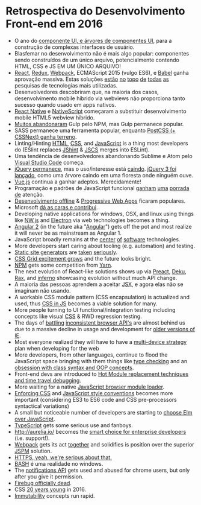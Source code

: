 # Retrospectiva do Desenvolvimento Front-end em 2016

* O ano do [componente UI, e árvores de componentes UI](http://developer.telerik.com/featured/front-end-application-frameworks-component-architectures/), para a construção de complexas interfaces de usuário.
* Blasfemar no desenvolvimento não é mais algo popular: componentes sendo construídos de um único arquivo, potencialmente contendo HTML, CSS e JS EM UM ÚNICO ARQUIVO!
* [React](https://facebook.github.io/react/), [Redux](http://redux.js.org/), [Webpack](https://webpack.js.org/), ECMAScript 2015 (vulgo ES6), e [Babel](https://babeljs.io/) ganha aprovação massiva. Estas soluções [estão](http://stackoverflow.com/research/developer-survey-2016#technology-trending-tech-on-stack-overflow) [no](https://ashleynolan.co.uk/blog/frontend-tooling-survey-2016-results#js-bundlers) [topo](https://ashleynolan.co.uk/blog/frontend-tooling-survey-2016-results#js-framework-essential) [de](http://stateofjs.com/2016/frontend/) [todas](http://stateofjs.com/2016/flavors/) [as](http://stateofjs.com/2016/buildtools/) pesquisas de tecnologias mais utilizadas.
* Desenvolvedores descobriram que, na maioria dos casos, desenvolvimento mobile híbrido via webviews não proporciona tanto sucesso quando usado em apps nativos.
* [React Native](https://facebook.github.io/react-native/) e [NativeScript](https://www.nativescript.org/) começaram a substituir desenvolvimento mobile HTML5 webview híbrido.
* [Muitos abandonaram](https://medium.freecodecamp.com/why-i-left-gulp-and-grunt-for-npm-scripts-3d6853dd22b8#.f9waa6mnx) Gulp pelo NPM, mas Gulp permanece popular.
* SASS permanece uma ferramenta popular, enquanto [PostCSS (+ CSSNext) ganha terreno](https://tylergaw.com/articles/sass-to-postcss).
* Linting/Hinting [HTML](http://htmlhint.com/), [CSS](http://stylelint.io/), and [JavaScript](http://eslint.org/) is a thing most developers do (ESlint replaces [JShint](http://jshint.com/) & [JSCS](http://jscs.info/) merges into ESLint).
* Uma tendência de desenvolvedores abandonando Sublime e Atom pelo [Visual Studio Code](https://code.visualstudio.com/) começa.
* [jQuery permanece](https://trends.builtwith.com/javascript), mas o uso/interesse está [caindo](https://www.google.com/trends/explore?q=jQuery). [jQuery 3 foi lançado](https://blog.jquery.com/2016/06/09/jquery-3-0-final-released/), como uma árvore caindo em uma floresta onde ninguém ouve.
* [Vue.js](https://vuejs.org/) continua a ganhar adeptos. Merecidamente!
* Programação e padrões de JavaScript funcional [ganham](https://www.manning.com/books/functional-programming-in-javascript) [uma](https://github.com/MostlyAdequate/mostly-adequate-guide) [porrada](https://github.com/getify/Functional-Light-JS) [de](https://www.youtube.com/channel/UCO1cgjhGzsSYb1rsB4bFe4Q) atenção.
* [Desenvolvimento offline](https://developers.google.com/web/fundamentals/getting-started/codelabs/offline/) & [Progressive Web Apps](https://developers.google.com/web/progressive-web-apps/) ficaram populares.
* Microsoft [dá as caras e contribui](http://developer.telerik.com/featured/microsoft-done-lately/).
* Developing native applications for windows, OSX, and linux using things like [NW.js](https://nwjs.io/) and [Electron](http://electron.atom.io/) via web technologies becomes a thing.
* [Angular 2](https://angular.io/) (in the future aka "[Angular](https://juristr.com/blog/2016/12/let-me-explain-angular-release-cycles/)") gets off the pot and most realize it will never be as mainstream as Angular 1.
* JavaScript broadly remains at the [center](http://stackoverflow.com/research/developer-survey-2016#technology-top-tech-on-stack-overflow) [of](http://stackoverflow.com/research/developer-survey-2016#technology-most-popular-technologies) [software](http://stackoverflow.com/research/developer-survey-2016#technology-correlated-technologies) technologies.
* More developers start caring about tooling (e.g. automation) and testing.
* [Static site generators](https://www.staticgen.com/) are [taken](https://github.com/vigetlabs/gulp-starter/tree/blendid) [seriously](https://phenomic.io/).
* [CSS Grid excitement grows](http://meyerweb.com/eric/thoughts/2016/12/05/css-grid/) and the future looks bright.
* [NPM](https://www.npmjs.com/) gets some competition from [Yarn](https://yarnpkg.com/).
* The next evolution of React-like solutions shows up via [Preact](https://preactjs.com/), [Deku](https://github.com/anthonyshort/deku), [Rax](https://github.com/alibaba/rax), and [inferno](https://infernojs.org/) showcasing evolution without much API change.
* A maioria das pessoas aprendem a aceitar  [JSX](https://facebook.github.io/jsx/), e agora elas não se imaginam não usando.
* A workable CSS module pattern (CSS encapsulation) is actualized and used, thus [CSS in JS](https://github.com/MicheleBertoli/css-in-js) becomes a viable solution for many.
* More people turning to UI functional/integration testing including concepts like visual [CSS](https://css-tricks.com/automating-css-regression-testing/) & RWD regression testing.
* The days of [battling](https://kangax.github.io/compat-table/es6/) [inconsistent browser API's](https://html5test.com/results/desktop.html) are almost behind us due to a massive decline in usage and development for [older versions of IE](https://www.netmarketshare.com/browser-market-share.aspx?qprid=2&qpcustomd=0).
* Most everyone realized they will have to have a [multi-device strategy](http://www.intel.com/content/dam/www/public/us/en/images/iot/guide-to-iot-infographic.png) plan when developing for the web
* More developers, from other languages, continue to flood the JavaScript space bringing with them things like [type checking](https://flowtype.org/) and an [obsession with class syntax and OOP concepts](https://www.typescriptlang.org/).
* Front-end devs are introduced to [Hot Module replacement techniques and time travel debugging](https://code-cartoons.com/hot-reloading-and-time-travel-debugging-what-are-they-3c8ed2812f35#.ezlpqez1i).
* More waiting for a native [JavaScript browser module loader](https://whatwg.github.io/loader/).
* [Enforcing CSS](https://css-tricks.com/stylelint/) and [JavaScript style conventions](https://github.com/airbnb/javascript/tree/master/packages/eslint-config-airbnb) becomes more important (considering ES3 to ES6 code and CSS pre-processors syntactical variations)
* A small but noticeable number of developers are starting to [choose Elm over JavaScript](https://www.brianthicks.com/post/2016/04/22/state-of-elm-2016-results/).
* [TypeScript](https://www.typescriptlang.org/) gets some serious use and fanboys.
* http://aurelia.io/ becomes the [smart choice for enterprise developers](https://www.youtube.com/watch?v=6I_GwgoGm1w&t=3315s) (i.e. support!).
* [Webpack](https://webpack.js.org/configuration/) gets its act [together](https://opencollective.com/webpack) and solidifies is position over the superior [JSPM](https://www.pluralsight.com/courses/javascript-systemjs-jspm) solution.
* [HTTPS, yeah, we're serious about that.](https://developers.google.com/web/updates/2016/10/avoid-not-secure-warn)
* [BASH](https://msdn.microsoft.com/en-us/commandline/wsl/about) é uma realidade no windows.
* The [notifications API](https://developer.mozilla.org/en-US/docs/Web/API/Notifications_API/Using_the_Notifications_API) gets used and abused for chrome users, but only after you give it permission.
* [Firebug officially dead](https://github.com/firebug/firebug).
* CSS [20 years young](https://www.w3.org/Style/CSS20/) in 2016.
* [Immutability](https://facebook.github.io/immutable-js/) concepts run rapid.
